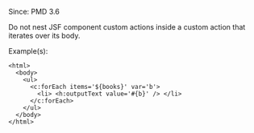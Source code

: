 Since: PMD 3.6

Do not nest JSF component custom actions inside a custom action that iterates over its body.

Example(s):
```
<html>
  <body>
    <ul>
      <c:forEach items='${books}' var='b'>
        <li> <h:outputText value='#{b}' /> </li>
      </c:forEach>
    </ul>
  </body>
</html>
```

